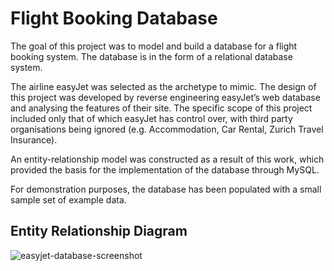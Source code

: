 # Flight Booking Database

The goal of this project was to model and build a database for a flight booking system.
The database is in the form of a relational database system.

The airline easyJet was selected as the archetype to mimic.
The design of this project was developed by reverse engineering easyJet’s web database and analysing the features of their site.
The specific scope of this project included only that of which easyJet has control over, with third party organisations being ignored (e.g. Accommodation, Car Rental, Zurich Travel Insurance).

An entity-relationship model was constructed as a result of this work, which provided the basis for the implementation of the database through MySQL.

For demonstration purposes, the database has been populated with a small sample set of example data.

## Entity Relationship Diagram

![easyjet-database-screenshot](https://user-images.githubusercontent.com/57259205/222500876-87329d36-fa38-4886-8244-2901003bcede.png)
